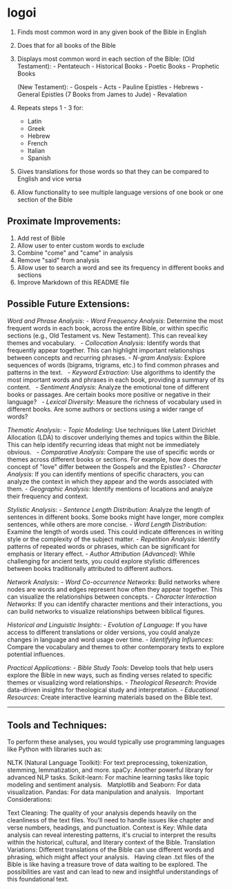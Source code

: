 # logoi
1. Finds most common word in any given book of the Bible in English
2. Does that for all books of the Bible
3. Displays most common word in each section of the Bible:
    (Old Testament):
        - Pentateuch
        - Historical Books
        - Poetic Books
        - Prophetic Books
    
    (New Testament):
        - Gospels
        - Acts
        - Pauline Epistles
        - Hebrews
        - General Epistles (7 Books from James to Jude)
        - Revalation

4. Repeats steps 1 - 3 for:
    - Latin
    - Greek
    - Hebrew
    - French
    - Italian
    - Spanish

5. Gives translations for those words so that they can be compared to English and vice versa
6. Allow functionality to see multiple language versions of one book or one section of the Bible


## Proximate Improvements:
1. Add rest of Bible
2. Allow user to enter custom words to exclude
3. Combine "come" and "came" in analysis
4. Remove "said" from analysis
5. Allow user to search a word and see its frequency in different books and sections
6. Improve Markdown of this README file

## Possible Future Extensions:
*Word and Phrase Analysis*:
    - _Word Frequency Analysis_: Determine the most frequent words in each book, across the entire Bible, or within specific sections (e.g., Old Testament vs. New Testament). This can reveal key themes and vocabulary.   
    - _Collocation Analysis_: Identify words that frequently appear together. This can highlight important relationships between concepts and recurring phrases.
    - _N-gram Analysis_: Explore sequences of words (bigrams, trigrams, etc.) to find common phrases and patterns in the text.   
    - _Keyword Extraction_: Use algorithms to identify the most important words and phrases in each book, providing a summary of its content.   
    - _Sentiment Analysis_: Analyze the emotional tone of different books or passages. Are certain books more positive or negative in their language?   
    - _Lexical Diversity_: Measure the richness of vocabulary used in different books. Are some authors or sections using a wider range of words?

*Thematic Analysis*:
    - _Topic Modeling_: Use techniques like Latent Dirichlet Allocation (LDA) to discover underlying themes and topics within the Bible. This can help identify recurring ideas that might not be immediately obvious.   
    - _Comparative Analysis_: Compare the use of specific words or themes across different books or sections. For example, how does the concept of "love" differ between the Gospels and the Epistles?
    - _Character Analysis_: If you can identify mentions of specific characters, you can analyze the context in which they appear and the words associated with them.
    - _Geographic Analysis_: Identify mentions of locations and analyze their frequency and context.

*Stylistic Analysis*:
    - _Sentence Length Distribution_: Analyze the length of sentences in different books. Some books might have longer, more complex sentences, while others are more concise.
    - _Word Length Distribution_: Examine the length of words used. This could indicate differences in writing style or the complexity of the subject matter.
    - _Repetition Analysis_: Identify patterns of repeated words or phrases, which can be significant for emphasis or literary effect.
    - _Author Attribution (Advanced)_: While challenging for ancient texts, you could explore stylistic differences between books traditionally attributed to different authors.

*Network Analysis*:
    - _Word Co-occurrence Networks_: Build networks where nodes are words and edges represent how often they appear together. This can visualize the relationships between concepts.
    - _Character Interaction Networks_: If you can identify character mentions and their interactions, you can build networks to visualize relationships between biblical figures.

*Historical and Linguistic Insights*:
    - _Evolution of Language_: If you have access to different translations or older versions, you could analyze changes in language and word usage over time.
    - _Identifying Influences_: Compare the vocabulary and themes to other contemporary texts to explore potential influences.

*Practical Applications*:
    - _Bible Study Tools_: Develop tools that help users explore the Bible in new ways, such as finding verses related to specific themes or visualizing word relationships.
    - _Theological Research_: Provide data-driven insights for theological study and interpretation.
    - _Educational Resources_: Create interactive learning materials based on the Bible text.

---------------------
Tools and Techniques:
---------------------

To perform these analyses, you would typically use programming languages like Python with libraries such as:

NLTK (Natural Language Toolkit): For text preprocessing, tokenization, stemming, lemmatization, and more.
spaCy: Another powerful library for advanced NLP tasks.
Scikit-learn: For machine learning tasks like topic modeling and sentiment analysis.   
Matplotlib and Seaborn: For data visualization.
Pandas: For data manipulation and analysis.   
Important Considerations:

Text Cleaning: The quality of your analysis depends heavily on the cleanliness of the text files. You'll need to handle issues like chapter and verse numbers, headings, and punctuation.
Context is Key: While data analysis can reveal interesting patterns, it's crucial to interpret the results within the historical, cultural, and literary context of the Bible.
Translation Variations: Different translations of the Bible can use different words and phrasing, which might affect your analysis.   
Having clean .txt files of the Bible is like having a treasure trove of data waiting to be explored. The possibilities are vast and can lead to new and insightful understandings of this foundational text.

